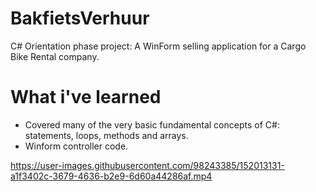 # BakfietsVerhuur

C# Orientation phase project: A WinForm selling application for a Cargo Bike Rental company. 


# What i've learned 
- Covered many of the very basic fundamental concepts of C#: statements, loops, methods and arrays. 
- Winform controller code. 



https://user-images.githubusercontent.com/98243385/152013131-a1f3402c-3679-4636-b2e9-6d60a44286af.mp4

